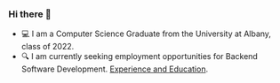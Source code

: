 ### Hi there 👋

- 💻 I am a Computer Science Graduate from the University at Albany, class of 2022.
- 🔍 I am currently seeking employment opportunities for Backend Software Development. [Experience and Education](https://docs.google.com/document/d/1KP9CCBP9yBmtr1C2Z-lgl0JWvIvTZIHIgNsjTDWbOk4/edit?usp=sharing).


